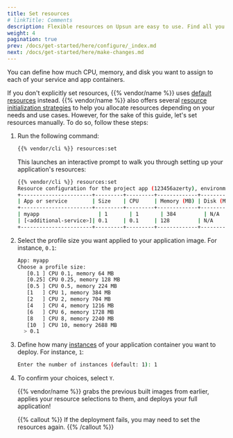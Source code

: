 ```yaml
---
title: Set resources
# linkTitle: Comments
description: Flexible resources on Upsun are easy to use. Find all you need to know about resources allocation there.
weight: 4
pagination: true
prev: /docs/get-started/here/configure/_index.md
next: /docs/get-started/here/make-changes.md
---
```


You can define how much CPU, memory, and disk you want to assign to each of your service and app containers.

If you don't explicitly set resources, {{% vendor/name %}} uses [default resources](/docs/manage-resources/resource-init.md) instead.
{{% vendor/name %}} also offers several [resource initialization strategies](/docs/manage-resources/resource-init.md) to help you allocate resources depending on your needs and use cases.
However, for the sake of this guide, let's set resources manually.
To do so, follow these steps:

1. Run the following command:

   ```bash {fileName="Terminal"}
   {{% vendor/cli %}} resources:set
   ```

   This launches an interactive prompt to walk you through setting up your application's resources:

   ```bash {fileName="Terminal"}
   {{% vendor/cli %}} resources:set
   Resource configuration for the project app (123456azerty), environment main (type: production):
   +-----------------------+---------+---------+-------------+-----------+-----------+
   | App or service        | Size    | CPU     | Memory (MB) | Disk (MB) | Instances |
   +-----------------------+---------+---------+-------------+-----------+-----------+
   | myapp                   | 1       | 1       | 384         | N/A       | 1         |
   | [<additional-service>]| 0.1     | 0.1     | 128         | N/A       | 1         |
   +-----------------------+---------+---------+-------------+-----------+-----------+
   ```

2. Select the profile size you want applied to your application image. For instance, `0.1`:

   ```bash {fileName="Terminal"}
   App: myapp
   Choose a profile size:
      [0.1 ] CPU 0.1, memory 64 MB
      [0.25] CPU 0.25, memory 128 MB
      [0.5 ] CPU 0.5, memory 224 MB
      [1   ] CPU 1, memory 384 MB
      [2   ] CPU 2, memory 704 MB
      [4   ] CPU 4, memory 1216 MB
      [6   ] CPU 6, memory 1728 MB
      [8   ] CPU 8, memory 2240 MB
      [10  ] CPU 10, memory 2688 MB
     > 0.1
   ```
3. Define how many [instances](/docs/manage-resources/adjust-resources.md#horizontal-scaling) of your application container you want to deploy. For instance, `1`:

   ```bash {fileName="Terminal"}
   Enter the number of instances (default: 1): 1
   ```
4. To confirm your choices, select `Y`.

   {{% vendor/name %}} grabs the previous built images from earlier, applies your resource selections to them, and deploys your full application!

   {{% callout %}}
   If the deployment fails, you may need to set the resources again.
   {{% /callout %}}
